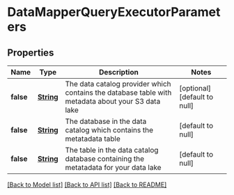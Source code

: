 # DataMapperQueryExecutorParameters
## Properties

Name | Type | Description | Notes
------------ | ------------- | ------------- | -------------
**false** | [**String**](string.md) | The data catalog provider which contains the database table with metadata about your S3 data lake | [optional] [default to null]
**false** | [**String**](string.md) | The database in the data catalog which contains the metatadata table | [default to null]
**false** | [**String**](string.md) | The table in the data catalog database containing the metatadata for your data lake | [default to null]


[[Back to Model list]](../README.md#documentation-for-models) [[Back to API list]](../README.md#documentation-for-api-endpoints) [[Back to README]](../README.md)

    
